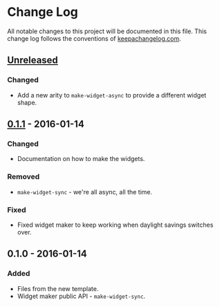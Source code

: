 # Change Log
All notable changes to this project will be documented in this file. This change log follows the conventions of [keepachangelog.com](http://keepachangelog.com/).

## [Unreleased][unreleased]
### Changed
- Add a new arity to `make-widget-async` to provide a different widget shape.

## [0.1.1] - 2016-01-14
### Changed
- Documentation on how to make the widgets.

### Removed
- `make-widget-sync` - we're all async, all the time.

### Fixed
- Fixed widget maker to keep working when daylight savings switches over.

## 0.1.0 - 2016-01-14
### Added
- Files from the new template.
- Widget maker public API - `make-widget-sync`.

[unreleased]: https://github.com/your-name/fprog/compare/0.1.1...HEAD
[0.1.1]: https://github.com/your-name/fprog/compare/0.1.0...0.1.1
